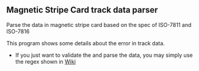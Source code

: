 ## Magnetic Stripe Card track data parser
Parse the data in magnetic stripe card based on the spec of ISO-7811 and ISO-7816

This program shows some details about the error in track data.

* If you just want to validate the and parse the data, 
you may simply use the regex shown in [Wiki](https://en.wikipedia.org/wiki/ISO/IEC_7813)

